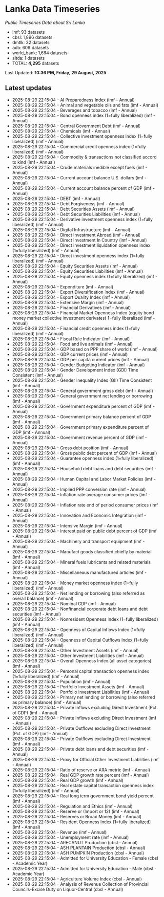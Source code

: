 # Lanka Data Timeseries
*Public Timeseries Data about Sri Lanka*

* imf: 93 datasets
* cbsl: 1,896 datasets
* dmtlk: 32 datasets
* adb: 609 datasets
* world_bank: 1,664 datasets
* sltda: 1 datasets
* TOTAL: **4,295** datasets

Last Updated: **10:36 PM, Friday, 29 August, 2025**

## Latest updates

* 2025-08-29 22:15:04 - AI Preparedness Index (imf - Annual)
* 2025-08-29 22:15:04 - Animal and vegetable oils and fats (imf - Annual)
* 2025-08-29 22:15:04 - Beverages and tobacco (imf - Annual)
* 2025-08-29 22:15:04 - Bond openness index (1=fully liberalized) (imf - Annual)
* 2025-08-29 22:15:04 - Central Government Debt (imf - Annual)
* 2025-08-29 22:15:04 - Chemicals (imf - Annual)
* 2025-08-29 22:15:04 - Collective investment openness index (1=fully liberalized) (imf - Annual)
* 2025-08-29 22:15:04 - Commercial credit openness index (1=fully liberalized) (imf - Annual)
* 2025-08-29 22:15:04 - Commodity & transactions not classified accord to kind (imf - Annual)
* 2025-08-29 22:15:04 - Crude materials inedible except fuels (imf - Annual)
* 2025-08-29 22:15:04 - Current account balance U.S. dollars (imf - Annual)
* 2025-08-29 22:15:04 - Current account balance percent of GDP (imf - Annual)
* 2025-08-29 22:15:04 - DEBT (imf - Annual)
* 2025-08-29 22:15:04 - Debt Forgiveness (imf - Annual)
* 2025-08-29 22:15:04 - Debt Securities Assets (imf - Annual)
* 2025-08-29 22:15:04 - Debt Securities Liabilities (imf - Annual)
* 2025-08-29 22:15:04 - Derivative investment openness index (1=fully liberalized) (imf - Annual)
* 2025-08-29 22:15:04 - Digital Infrastructure (imf - Annual)
* 2025-08-29 22:15:04 - Direct Investment Abroad (imf - Annual)
* 2025-08-29 22:15:04 - Direct Investment In Country (imf - Annual)
* 2025-08-29 22:15:04 - Direct investment liquidation openness index (1=fully liberalized) (imf - Annual)
* 2025-08-29 22:15:04 - Direct investment openness index (1=fully liberalized) (imf - Annual)
* 2025-08-29 22:15:04 - Equity Securities Assets (imf - Annual)
* 2025-08-29 22:15:04 - Equity Securities Liabilities (imf - Annual)
* 2025-08-29 22:15:04 - Equity openness index (1=fully liberalized) (imf - Annual)
* 2025-08-29 22:15:04 - Expenditure (imf - Annual)
* 2025-08-29 22:15:04 - Export Diversification Index (imf - Annual)
* 2025-08-29 22:15:04 - Export Quality Index (imf - Annual)
* 2025-08-29 22:15:04 - Extensive Margin (imf - Annual)
* 2025-08-29 22:15:04 - Financial Derivatives (imf - Annual)
* 2025-08-29 22:15:04 - Financial Market Openness Index (equity bond money market collective investment derivates) 1=fully liberalized (imf - Annual)
* 2025-08-29 22:15:04 - Financial credit openness index (1=fully liberalized) (imf - Annual)
* 2025-08-29 22:15:04 - Fiscal Rule Indicator (imf - Annual)
* 2025-08-29 22:15:04 - Food and live animals (imf - Annual)
* 2025-08-29 22:15:04 - GDP based on PPP share of world (imf - Annual)
* 2025-08-29 22:15:04 - GDP current prices (imf - Annual)
* 2025-08-29 22:15:04 - GDP per capita current prices (imf - Annual)
* 2025-08-29 22:15:04 - Gender Budgeting Indicator (imf - Annual)
* 2025-08-29 22:15:04 - Gender Development Index (GDI) Time Consistent (imf - Annual)
* 2025-08-29 22:15:04 - Gender Inequality Index (GII) Time Consistent (imf - Annual)
* 2025-08-29 22:15:04 - General government gross debt (imf - Annual)
* 2025-08-29 22:15:04 - General government net lending or borrowing (imf - Annual)
* 2025-08-29 22:15:04 - Government expenditure percent of GDP (imf - Annual)
* 2025-08-29 22:15:04 - Government primary balance percent of GDP (imf - Annual)
* 2025-08-29 22:15:04 - Government primary expenditure percent of GDP (imf - Annual)
* 2025-08-29 22:15:04 - Government revenue percent of GDP (imf - Annual)
* 2025-08-29 22:15:04 - Gross debt position (imf - Annual)
* 2025-08-29 22:15:04 - Gross public debt percent of GDP (imf - Annual)
* 2025-08-29 22:15:04 - Guarantee openness index (1=fully liberalized) (imf - Annual)
* 2025-08-29 22:15:04 - Household debt loans and debt securities (imf - Annual)
* 2025-08-29 22:15:04 - Human Capital and Labor Market Policies (imf - Annual)
* 2025-08-29 22:15:04 - Implied PPP conversion rate (imf - Annual)
* 2025-08-29 22:15:04 - Inflation rate average consumer prices (imf - Annual)
* 2025-08-29 22:15:04 - Inflation rate end of period consumer prices (imf - Annual)
* 2025-08-29 22:15:04 - Innovation and Economic Integration (imf - Annual)
* 2025-08-29 22:15:04 - Intensive Margin (imf - Annual)
* 2025-08-29 22:15:04 - Interest paid on public debt percent of GDP (imf - Annual)
* 2025-08-29 22:15:04 - Machinery and transport equipment (imf - Annual)
* 2025-08-29 22:15:04 - Manufact goods classified chiefly by material (imf - Annual)
* 2025-08-29 22:15:04 - Mineral fuels lubricants and related materials (imf - Annual)
* 2025-08-29 22:15:04 - Miscellaneous manufactured articles (imf - Annual)
* 2025-08-29 22:15:04 - Money market openness index (1=fully liberalized) (imf - Annual)
* 2025-08-29 22:15:04 - Net lending or borrowing (also referred as overall balance) (imf - Annual)
* 2025-08-29 22:15:04 - Nominal GDP (imf - Annual)
* 2025-08-29 22:15:04 - Nonfinancial corporate debt loans and debt securities (imf - Annual)
* 2025-08-29 22:15:04 - Nonresident Openness Index (1=fully liberalized) (imf - Annual)
* 2025-08-29 22:15:04 - Openness of Capital Inflows Index (1=fully liberalized) (imf - Annual)
* 2025-08-29 22:15:04 - Openness of Capital Outflows Index (1=fully liberalized) (imf - Annual)
* 2025-08-29 22:15:04 - Other Investment Assets (imf - Annual)
* 2025-08-29 22:15:04 - Other Investment Liabilities (imf - Annual)
* 2025-08-29 22:15:04 - Overall Openness Index (all asset categories) (imf - Annual)
* 2025-08-29 22:15:04 - Personal capital transaction openness index (1=fully liberalized) (imf - Annual)
* 2025-08-29 22:15:04 - Population (imf - Annual)
* 2025-08-29 22:15:04 - Portfolio Investment Assets (imf - Annual)
* 2025-08-29 22:15:04 - Portfolio Investment Liabilities (imf - Annual)
* 2025-08-29 22:15:04 - Primary net lending or borrowing (also referred as primary balance) (imf - Annual)
* 2025-08-29 22:15:04 - Private Inflows excluding Direct Investment (Pct. of GDP) (imf - Annual)
* 2025-08-29 22:15:04 - Private Inflows excluding Direct Investment (imf - Annual)
* 2025-08-29 22:15:04 - Private Outflows excluding Direct Investment (Pct. of GDP) (imf - Annual)
* 2025-08-29 22:15:04 - Private Outflows excluding Direct Investment (imf - Annual)
* 2025-08-29 22:15:04 - Private debt loans and debt securities (imf - Annual)
* 2025-08-29 22:15:04 - Proxy for Official Other Investment Liabilities (imf - Annual)
* 2025-08-29 22:15:04 - Ratio of reserve or ARA metric (imf - Annual)
* 2025-08-29 22:15:04 - Real GDP growth rate percent (imf - Annual)
* 2025-08-29 22:15:04 - Real GDP growth (imf - Annual)
* 2025-08-29 22:15:04 - Real estate capital transaction openness index (1=fully liberalized) (imf - Annual)
* 2025-08-29 22:15:04 - Real long term government bond yield percent (imf - Annual)
* 2025-08-29 22:15:04 - Regulation and Ethics (imf - Annual)
* 2025-08-29 22:15:04 - Reserve or (Import or 12) (imf - Annual)
* 2025-08-29 22:15:04 - Reserves or Broad Money (imf - Annual)
* 2025-08-29 22:15:04 - Resident Openness Index (1=fully liberalized) (imf - Annual)
* 2025-08-29 22:15:04 - Revenue (imf - Annual)
* 2025-08-29 22:15:04 - Unemployment rate (imf - Annual)
* 2025-08-29 22:15:04 - ARECANUT Production (cbsl - Annual)
* 2025-08-29 22:15:04 - ASH PLANTAIN Production (cbsl - Annual)
* 2025-08-29 22:15:04 - ASH PUMPKIN Production (cbsl - Annual)
* 2025-08-29 22:15:04 - Admitted for University Education - Female (cbsl - Academic Year)
* 2025-08-29 22:15:04 - Admitted for University Education - Male (cbsl - Academic Year)
* 2025-08-29 22:15:04 - Agriculture Volume Index (cbsl - Annual)
* 2025-08-29 22:15:04 - Analysis of Revenue Collection of Provincial Councils-Excise Duty on Liquor-Central (cbsl - Annual)